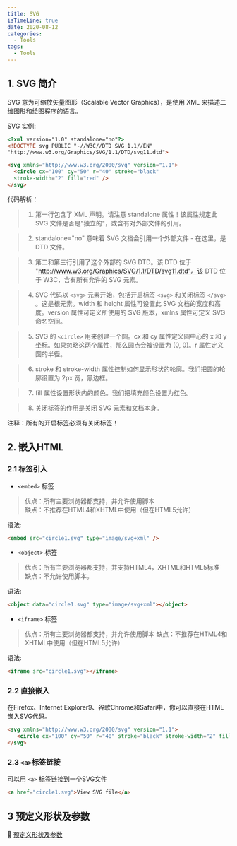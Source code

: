 ```yaml
---
title: SVG
isTimeLine: true
date: 2020-08-12
categories:
  - Tools
tags:
  - Tools
---
```


## 1. SVG 简介

SVG 意为可缩放矢量图形（Scalable Vector Graphics），是使用 XML 来描述二维图形和绘图程序的语言。
   

SVG 实例: 
```html
<?xml version="1.0" standalone="no"?>
<!DOCTYPE svg PUBLIC "-//W3C//DTD SVG 1.1//EN"
"http://www.w3.org/Graphics/SVG/1.1/DTD/svg11.dtd">

<svg xmlns="http://www.w3.org/2000/svg" version="1.1">
  <circle cx="100" cy="50" r="40" stroke="black"
  stroke-width="2" fill="red" />
</svg>

```

代码解析：

> 1. 第一行包含了 XML 声明。请注意 standalone 属性！该属性规定此 SVG 文件是否是"独立的"，或含有对外部文件的引用。

> 2. standalone="no" 意味着 SVG 文档会引用一个外部文件 - 在这里，是 DTD 文件。

> 3. 第二和第三行引用了这个外部的 SVG DTD。该 DTD 位于 "http://www.w3.org/Graphics/SVG/1.1/DTD/svg11.dtd"。该 DTD 位于 W3C，含有所有允许的 SVG 元素。

> 4. SVG 代码以 `<svg>` 元素开始，包括开启标签 `<svg>` 和关闭标签 `</svg>` 。这是根元素。width 和 height 属性可设置此 SVG 文档的宽度和高度。version 属性可定义所使用的 SVG 版本，xmlns 属性可定义 SVG 命名空间。

> 5. SVG 的 `<circle>` 用来创建一个圆。cx 和 cy 属性定义圆中心的 x 和 y 坐标。如果忽略这两个属性，那么圆点会被设置为 (0, 0)。r 属性定义圆的半径。

> 6. stroke 和 stroke-width 属性控制如何显示形状的轮廓。我们把圆的轮廓设置为 2px 宽，黑边框。

> 7. fill 属性设置形状内的颜色。我们把填充颜色设置为红色。

> 8. 关闭标签的作用是关闭 SVG 元素和文档本身。

注释：所有的开启标签必须有关闭标签！



## 2. 嵌入HTML

### 2.1 标签引入
+ `<embed>` 标签
> 优点：所有主要浏览器都支持，并允许使用脚本   
> 缺点：不推荐在HTML4和XHTML中使用（但在HTML5允许）   

语法:
```html
<embed src="circle1.svg" type="image/svg+xml" />
```

+ `<object>` 标签
> 优点：所有主要浏览器都支持，并支持HTML4，XHTML和HTML5标准   
> 缺点：不允许使用脚本。   

语法:
```html
<object data="circle1.svg" type="image/svg+xml"></object>
```
+ `<iframe>` 标签
> 优点：所有主要浏览器都支持，并允许使用脚本
> 缺点：不推荐在HTML4和XHTML中使用（但在HTML5允许）

语法:
```html
<iframe src="circle1.svg"></iframe>
```

### 2.2 直接嵌入
在Firefox、Internet Explorer9、谷歌Chrome和Safari中，你可以直接在HTML嵌入SVG代码。

```html
<svg xmlns="http://www.w3.org/2000/svg" version="1.1">
   <circle cx="100" cy="50" r="40" stroke="black" stroke-width="2" fill="red" />
</svg>
```

### 2.3 `<a>`标签链接

可以用 `<a>` 标签链接到一个SVG文件
```html
<a href="circle1.svg">View SVG file</a>
```

## 3 预定义形状及参数

:link: [ 预定义形状及参数 ](https://www.runoob.com/svg/svg-rect.html)
